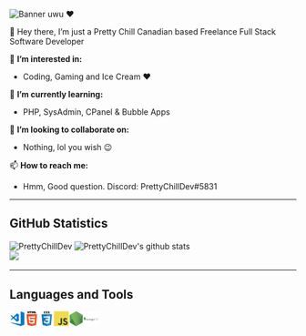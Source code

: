 ![Banner uwu ❤️](https://media.discordapp.net/attachments/734686866690932767/825343235920363530/image0.png)

👋 Hey there, I’m just a Pretty Chill Canadian based Freelance Full Stack Software Developer

👀 __**I’m interested in:**__
* Coding, Gaming and Ice Cream ❤️

🌱 __**I’m currently learning:**__ 
* PHP, SysAdmin, CPanel & Bubble Apps 

💞️ __**I’m looking to collaborate on:**__ 
* Nothing, lol you wish 😉

📫 __**How to reach me:**__
* Hmm, Good question. Discord: PrettyChillDev#5831

---

## GitHub Statistics
<img align="center" src="https://github-readme-stats.vercel.app/api?username=ChillCordDev&show_icons=true&theme=dracula" alt="PrettyChillDev" height="200"/>
<img align="center" src="https://github-readme-stats.vercel.app/api/top-langs/?username=ChillCordDev&hide=lua&theme=dracula" alt="PrettyChillDev's github stats"/>
<div><img src="https://github-profile-trophy.vercel.app/?username=ChillCordDev&theme=dracula" width="1200"></div>

---

## Languages and Tools

<img align="left" alt="Visual Studio Code" width="26px" src="https://raw.githubusercontent.com/github/explore/80688e429a7d4ef2fca1e82350fe8e3517d3494d/topics/visual-studio-code/visual-studio-code.png" />
<img align="left" alt="HTML5" width="26px" src="https://raw.githubusercontent.com/github/explore/80688e429a7d4ef2fca1e82350fe8e3517d3494d/topics/html/html.png" />
<img align="left" alt="CSS3" width="26px" src="https://raw.githubusercontent.com/github/explore/80688e429a7d4ef2fca1e82350fe8e3517d3494d/topics/css/css.png" />
<img align="left" alt="JavaScript" width="26px" src="https://raw.githubusercontent.com/github/explore/80688e429a7d4ef2fca1e82350fe8e3517d3494d/topics/javascript/javascript.png" />
<img align="left" alt="Node.js" width="26px" src="https://raw.githubusercontent.com/github/explore/80688e429a7d4ef2fca1e82350fe8e3517d3494d/topics/nodejs/nodejs.png" />
<img align="left" alt="MongoDB" width="26px" src="https://raw.githubusercontent.com/github/explore/80688e429a7d4ef2fca1e82350fe8e3517d3494d/topics/mongodb/mongodb.png" />
